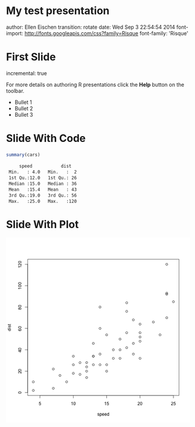 My test presentation
===
author: Ellen Eischen
transition: rotate
date: Wed Sep  3 22:54:54 2014
font-import: http://fonts.googleapis.com/css?family=Risque
font-family: 'Risque'


First Slide
========================================================
incremental: true

For more details on authoring R presentations click the
**Help** button on the toolbar.

- Bullet 1
- Bullet 2
- Bullet 3




Slide With Code
========================================================


```r
summary(cars)
```

```
     speed           dist    
 Min.   : 4.0   Min.   :  2  
 1st Qu.:12.0   1st Qu.: 26  
 Median :15.0   Median : 36  
 Mean   :15.4   Mean   : 43  
 3rd Qu.:19.0   3rd Qu.: 56  
 Max.   :25.0   Max.   :120  
```

Slide With Plot
========================================================

![plot of chunk unnamed-chunk-2](testpresentation-figure/unnamed-chunk-2.png) 
